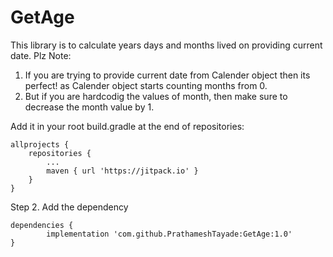 # GetAge

This library is to calculate years days and months lived on providing current date.
Plz Note: 
1. If you are trying to provide current date from Calender object then its perfect!
    as Calender object starts counting months from 0.
2. But if you are hardcodig the values of month, then make sure to decrease the month value by 1.

Add it in your root build.gradle at the end of repositories:

	allprojects {
		repositories {
			...
			maven { url 'https://jitpack.io' }
		}
	}
Step 2. Add the dependency

	dependencies {
	        implementation 'com.github.PrathameshTayade:GetAge:1.0'
	}
